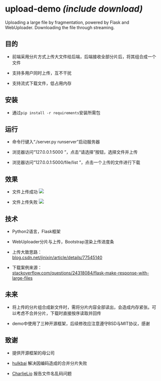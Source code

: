 # upload-demo *(include download)*

Uploading a large file by fragmentation, powered by Flask and WebUploader. Downloading the file through streaming.  


## 目的

* 前端采用分片方式上传大文件给后端，后端接收全部分片后，将其组合成一个文件  

* 支持多用户同时上传，互不干扰  

* 支持流式下载文件，低占用内存  


## 安装

* 通过<code>pip install -r requirements</code>安装所需包  


## 运行

* 命令行键入“./server.py runserver”启动服务器  

* 浏览器访问“127.0.0.1:5000 ”，点击“请选择”按钮，选择文件并上传  

* 浏览器访问“127.0.0.1:5000/file/list ”，点击一个上传的文件进行下载  


## 效果

* 文件上传成功
![](http://img.my.csdn.net/uploads/201708/27/1503843837_9940.gif)  

* 文件上传失败
![](http://img.my.csdn.net/uploads/201708/27/1503843837_4091.gif)  


## 技术

* Python2语言，Flask框架  

* WebUploader分片与上传，Bootstrap渲染上传进度条  

* 上传大致思路：  
[blog.csdn.net/jinixin/article/details/77545140](http://blog.csdn.net/jinixin/article/details/77545140)  
  

* 下载案例来源：  
[stackoverflow.com/questions/24318084/flask-make-response-with-large-files](https://stackoverflow.com/questions/24318084/flask-make-response-with-large-files)  
  


## 未来

* 将上传的分片组合成新文件时，需将分片内容全部读出，会造成内存紧张。可以考虑不合并分片，下载时直接按序读取并回传  

* demo中使用了三种开源框架，后续修改应注意遵守BSD与MIT协议，感谢  


## 致谢

* 提供开源框架的母公司  

* [hulkbai](https://github.com/hulkbai)  解决因编码造成的合并分片失败

* [CharlieLio](https://github.com/CharlieLio)  报告文件名乱码问题
